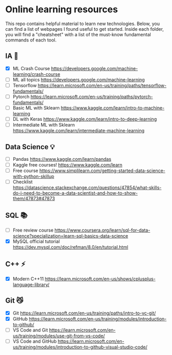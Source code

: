 # Online learning resources

This repo contains helpful material to learn new technologies. Below, you can find a list of webpages I found useful to get started. Inside each folder, you will find a "cheatsheet" with a list of the must-know fundamental commands of each tool.

## IA 🤖
- [x] ML Crash Course https://developers.google.com/machine-learning/crash-course
- [ ] ML all topics https://developers.google.com/machine-learning
- [ ] Tensorflow https://learn.microsoft.com/en-us/training/paths/tensorflow-fundamentals/
- [ ] Pytorch https://learn.microsoft.com/en-us/training/paths/pytorch-fundamentals/
- [ ] Basic ML with Sklearn https://www.kaggle.com/learn/intro-to-machine-learning
- [ ] DL with Keras https://www.kaggle.com/learn/intro-to-deep-learning
- [ ] Intermediate ML with Sklearn https://www.kaggle.com/learn/intermediate-machine-learning

## Data Science 💡
- [ ] Pandas https://www.kaggle.com/learn/pandas
- [ ] Kaggle free courses! https://www.kaggle.com/learn
- [ ] Free course https://www.simplilearn.com/getting-started-data-science-with-python-skillup
- [ ] Checklist https://datascience.stackexchange.com/questions/47854/what-skills-do-i-need-to-become-a-data-scientist-and-how-to-show-them/47873#47873

## SQL 📚
- [ ] Free review course https://www.coursera.org/learn/sql-for-data-science?specialization=learn-sql-basics-data-science
- [x] MySQL official tutorial https://dev.mysql.com/doc/refman/8.0/en/tutorial.html

## C++ ⚡
- [x] Modern C++11 https://learn.microsoft.com/en-us/shows/cplusplus-language-library/

## Git 😼
- [x] Git https://learn.microsoft.com/en-us/training/paths/intro-to-vc-git/
- [x] GitHub https://learn.microsoft.com/en-us/training/modules/introduction-to-github/
- [ ] VS Code and Git https://learn.microsoft.com/en-us/training/modules/use-git-from-vs-code/
- [ ] VS Code and GitHub https://learn.microsoft.com/en-us/training/modules/introduction-to-github-visual-studio-code/
